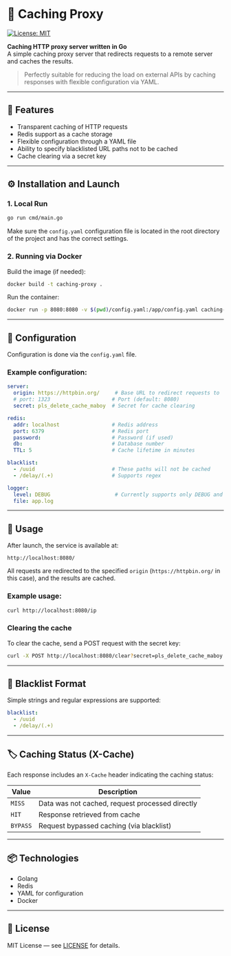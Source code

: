 # 🧠 Caching Proxy

[![License: MIT](https://img.shields.io/badge/License-MIT-yellow.svg)](https://opensource.org/licenses/MIT)

**Caching HTTP proxy server written in Go**  
A simple caching proxy server that redirects requests to a remote server and caches the results.

> Perfectly suitable for reducing the load on external APIs by caching responses with flexible configuration via YAML.

---

## 📌 Features

- Transparent caching of HTTP requests
- Redis support as a cache storage
- Flexible configuration through a YAML file
- Ability to specify blacklisted URL paths not to be cached
- Cache clearing via a secret key

---

## ⚙️ Installation and Launch

### 1. Local Run

```bash
go run cmd/main.go
```

Make sure the `config.yaml` configuration file is located in the root directory of the project and has the correct settings.

### 2. Running via Docker

Build the image (if needed):

```bash
docker build -t caching-proxy .
```

Run the container:

```bash
docker run -p 8080:8080 -v $(pwd)/config.yaml:/app/config.yaml caching-proxy
```

---

## 📄 Configuration

Configuration is done via the `config.yaml` file.

### Example configuration:

```yaml
server:
  origin: https://httpbin.org/     # Base URL to redirect requests to
  # port: 1323                    # Port (default: 8080)
  secret: pls_delete_cache_maboy  # Secret for cache clearing

redis:
  addr: localhost                 # Redis address
  port: 6379                      # Redis port
  password:                       # Password (if used)
  db:                             # Database number
  TTL: 5                          # Cache lifetime in minutes

blacklist:
  - /uuid                         # These paths will not be cached
  - /delay/(.+)                   # Supports regex

logger:
  level: DEBUG                     # Currently supports only DEBUG and INFO
  file: app.log
```

---

## 🧪 Usage

After launch, the service is available at:

```
http://localhost:8080/
```

All requests are redirected to the specified `origin` (`https://httpbin.org/` in this case), and the results are cached.

### Example usage:

```bash
curl http://localhost:8080/ip
```

### Clearing the cache

To clear the cache, send a POST request with the secret key:

```bash
curl -X POST http://localhost:8080/clear?secret=pls_delete_cache_maboy
```

---

## 📁 Blacklist Format

Simple strings and regular expressions are supported:

```yaml
blacklist:
  - /uuid
  - /delay/(.+)
```

---

## 🏷 Caching Status (X-Cache)

Each response includes an `X-Cache` header indicating the caching status:

| Value     | Description                                      |
|-----------|--------------------------------------------------|
| `MISS`    | Data was not cached, request processed directly  |
| `HIT`     | Response retrieved from cache                    |
| `BYPASS`  | Request bypassed caching (via blacklist)         |

---

## 📦 Technologies

- Golang
- Redis
- YAML for configuration
- Docker

---

## 🧾 License

MIT License — see [LICENSE](LICENSE) for details.